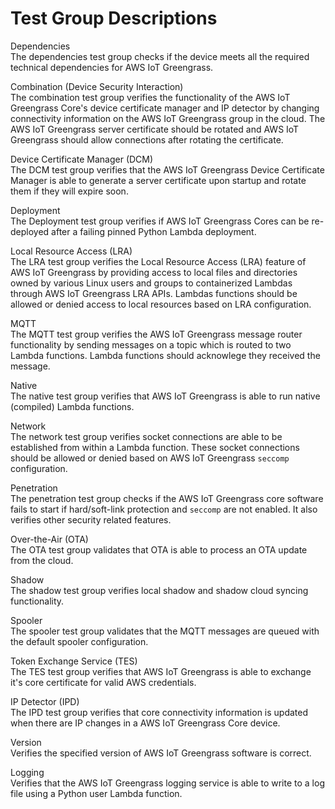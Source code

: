 # Test Group Descriptions<a name="dt-test-groups"></a>

Dependencies  
The dependencies test group checks if the device meets all the required technical dependencies for AWS IoT Greengrass\.

Combination \(Device Security Interaction\)  
The combination test group verifies the functionality of the AWS IoT Greengrass Core's device certificate manager and IP detector by changing connectivity information on the AWS IoT Greengrass group in the cloud\. The AWS IoT Greengrass server certificate should be rotated and AWS IoT Greengrass should allow connections after rotating the certificate\.

Device Certificate Manager \(DCM\)  
The DCM test group verifies that the AWS IoT Greengrass Device Certificate Manager is able to generate a server certificate upon startup and rotate them if they will expire soon\.

Deployment  
The Deployment test group verifies if AWS IoT Greengrass Cores can be re\-deployed after a failing pinned Python Lambda deployment\.

Local Resource Access \(LRA\)  
The LRA test group verifies the Local Resource Access \(LRA\) feature of AWS IoT Greengrass by providing access to local files and directories owned by various Linux users and groups to containerized Lambdas through AWS IoT Greengrass LRA APIs\. Lambdas functions should be allowed or denied access to local resources based on LRA configuration\.

MQTT  
The MQTT test group verifies the AWS IoT Greengrass message router functionality by sending messages on a topic which is routed to two Lambda functions\. Lambda functions should acknowlege they received the message\.

Native  
The native test group verifies that AWS IoT Greengrass is able to run native \(compiled\) Lambda functions\.

Network  
The network test group verifies socket connections are able to be established from within a Lambda function\. These socket connections should be allowed or denied based on AWS IoT Greengrass `seccomp` configuration\.

Penetration  
The penetration test group checks if the AWS IoT Greengrass core software fails to start if hard/soft\-link protection and `seccomp` are not enabled\. It also verifies other security related features\.

Over\-the\-Air \(OTA\)  
The OTA test group validates that OTA is able to process an OTA update from the cloud\.

Shadow  
The shadow test group verifies local shadow and shadow cloud syncing functionality\.

Spooler  
The spooler test group validates that the MQTT messages are queued with the default spooler configuration\.

Token Exchange Service \(TES\)  
The TES test group verifies that AWS IoT Greengrass is able to exchange it's core certificate for valid AWS credentials\.

IP Detector \(IPD\)  
The IPD test group verifies that core connectivity information is updated when there are IP changes in a AWS IoT Greengrass Core device\.

Version  
Verifies the specified version of AWS IoT Greengrass software is correct\.

Logging  
Verifies that the AWS IoT Greengrass logging service is able to write to a log file using a Python user Lambda function\.